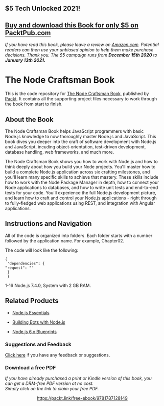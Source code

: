 ## $5 Tech Unlocked 2021!
[Buy and download this Book for only $5 on PacktPub.com](https://www.packtpub.com/product/the-node-craftsman-book/9781787128149)
-----
*If you have read this book, please leave a review on [Amazon.com](https://www.amazon.com/gp/product/1787128148).     Potential readers can then use your unbiased opinion to help them make purchase decisions. Thank you. The $5 campaign         runs from __December 15th 2020__ to __January 13th 2021.__*

# The Node Craftsman Book
This is the code repository for [The Node Craftsman Book](https://www.packtpub.com/web-development/node-craftsman-book?utm_source=github&utm_medium=repository&utm_campaign=9781787128149), published by [Packt](https://www.packtpub.com/?utm_source=github). It contains all the supporting project files necessary to work through the book from start to finish.
## About the Book
The Node Craftsman Book helps JavaScript programmers with basic Node.js knowledge to now thoroughly master Node.js and JavaScript. This book dives you deeper into the craft of software development with Node.js and JavaScript, incuding object-orientation, test-driven development, database handling, web frameworks, and much more.

The Node Craftsman Book shows you how to work with Node.js and how to think deeply about how you build your Node projects. You'll master how to build a complete Node.js application across six crafting milestones, and you'll learn many specific skills to achieve that mastery. These skills include how to work with the Node Package Manager in depth, how to connect your Node applications to databases, and how to write unit tests and end-to-end tests for your code. You'll experience the full Node.js development picture, and learn how to craft and control your Node.js applications - right through to fully-fledged web applications using REST, and integration with Angular applications.

## Instructions and Navigation
All of the code is organized into folders. Each folder starts with a number followed by the application name. For example, Chapter02.



The code will look like the following:
```
{
 "dependencies": {
"request": ""
 }
 }
```

1-16 Node.js 7.4.0, System with 2 GB RAM.

## Related Products
* [Node.js Essentials](https://www.packtpub.com/web-development/nodejs-essentials?utm_source=github&utm_medium=repository&utm_campaign=9781785284922)

* [Building Bots with Node.js](https://www.packtpub.com/application-development/building-bots-nodejs?utm_source=github&utm_medium=repository&utm_campaign=9781786465450)

* [Node.js 6.x Blueprints](https://www.packtpub.com/web-development/nodejs-6x-blueprints?utm_source=github&utm_medium=repository&utm_campaign=9781785888434)

### Suggestions and Feedback
[Click here](https://docs.google.com/forms/d/e/1FAIpQLSe5qwunkGf6PUvzPirPDtuy1Du5Rlzew23UBp2S-P3wB-GcwQ/viewform) if you have any feedback or suggestions.
### Download a free PDF

 <i>If you have already purchased a print or Kindle version of this book, you can get a DRM-free PDF version at no cost.<br>Simply click on the link to claim your free PDF.</i>
<p align="center"> <a href="https://packt.link/free-ebook/9781787128149">https://packt.link/free-ebook/9781787128149 </a> </p>